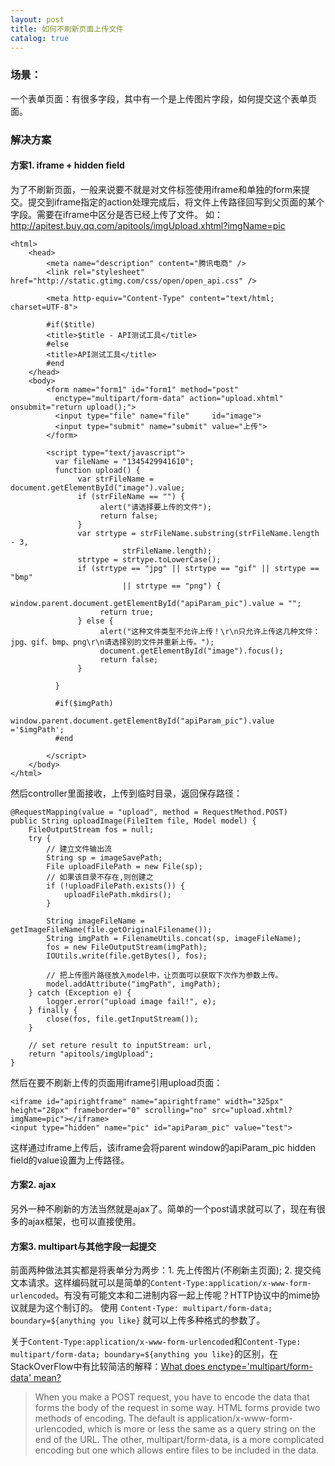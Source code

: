 ```yaml
---
layout: post
title: 如何不刷新页面上传文件
catalog: true
---
```



### 场景：

一个表单页面：有很多字段，其中有一个是上传图片字段，如何提交这个表单页面。

### 解决方案

#### 方案1. iframe + hidden field

为了不刷新页面，一般来说要不就是对文件标签使用iframe和单独的form来提交。提交到iframe指定的action处理完成后，将文件上传路径回写到父页面的某个字段。需要在iframe中区分是否已经上传了文件。
如：http://apitest.buy.qq.com/apitools/imgUpload.xhtml?imgName=pic

    <html>
        <head>
            <meta name="description" content="腾讯电商" />
            <link rel="stylesheet" href="http://static.gtimg.com/css/open/open_api.css" />
            
            <meta http-equiv="Content-Type" content="text/html; charset=UTF-8">
            
            #if($title)
            <title>$title - API测试工具</title>
            #else
            <title>API测试工具</title>
            #end
        </head>
        <body>
            <form name="form1" id="form1" method="post"
              enctype="multipart/form-data" action="upload.xhtml" onsubmit="return upload();">
              <input type="file" name="file"     id="image"> 
              <input type="submit" name="submit" value="上传">
            </form>
            
            <script type="text/javascript">
              var fileName = "1345429941610";
              function upload() {
                   var strFileName = document.getElementById("image").value;
                   if (strFileName == "") {
                        alert("请选择要上传的文件");
                        return false;
                   }
                   var strtype = strFileName.substring(strFileName.length - 3,
                             strFileName.length);
                   strtype = strtype.toLowerCase();
                   if (strtype == "jpg" || strtype == "gif" || strtype == "bmp"
                             || strtype == "png") {
                        window.parent.document.getElementById("apiParam_pic").value = "";
                        return true;
                   } else {
                        alert("这种文件类型不允许上传！\r\n只允许上传这几种文件：jpg、gif、bmp、png\r\n请选择别的文件并重新上传。");
                        document.getElementById("image").focus();
                        return false;
                   }
            
              }
            
              #if($imgPath)
                  window.parent.document.getElementById("apiParam_pic").value ='$imgPath';
              #end
            
            </script>
        </body>
    </html>


然后controller里面接收，上传到临时目录，返回保存路径：

    @RequestMapping(value = "upload", method = RequestMethod.POST)
    public String uploadImage(FileItem file, Model model) {
        FileOutputStream fos = null;
        try {
            // 建立文件输出流
            String sp = imageSavePath;
            File uploadFilePath = new File(sp);
            // 如果该目录不存在,则创建之
            if (!uploadFilePath.exists()) {
                uploadFilePath.mkdirs();
            }

            String imageFileName = getImageFileName(file.getOriginalFilename());
            String imgPath = FilenameUtils.concat(sp, imageFileName);
            fos = new FileOutputStream(imgPath);
            IOUtils.write(file.getBytes(), fos);

            // 把上传图片路径放入model中，让页面可以获取下次作为参数上传。
            model.addAttribute("imgPath", imgPath);
        } catch (Exception e) {
            logger.error("upload image fail!", e);
        } finally {
            close(fos, file.getInputStream());
        }

        // set reture result to inputStream: url,
        return "apitools/imgUpload";
    }   


然后在要不刷新上传的页面用iframe引用upload页面：

    <iframe id="apirightframe" name="apirightframe" width="325px" height="28px" frameborder="0" scrolling="no" src="upload.xhtml?imgName=pic"></iframe>
    <input type="hidden" name="pic" id="apiParam_pic" value="test">

这样通过iframe上传后，该iframe会将parent window的apiParam_pic hidden field的value设置为上传路径。


#### 方案2.  ajax

另外一种不刷新的方法当然就是ajax了。简单的一个post请求就可以了，现在有很多的ajax框架，也可以直接使用。

#### 方案3. multipart与其他字段一起提交

前面两种做法其实都是将表单分为两步：1. 先上传图片(不刷新主页面); 2. 提交纯文本请求。这样编码就可以是简单的`Content-Type:application/x-www-form-urlencoded`。有没有可能文本和二进制内容一起上传呢？HTTP协议中的mime协议就是为这个制订的。
使用 `Content-Type: multipart/form-data; boundary=${anything you like}` 就可以上传多种格式的参数了。

关于`Content-Type:application/x-www-form-urlencoded`和`Content-Type: multipart/form-data; boundary=${anything you like}`的区别，在StackOverFlow中有比较简洁的解释：[What does enctype='multipart/form-data' mean?](http://stackoverflow.com/questions/4526273/what-does-enctype-multipart-form-data-mean)

>When you make a POST request, you have to encode the data that forms the body of the request in some way.
>HTML forms provide two methods of encoding. The default is application/x-www-form-urlencoded, which is more or less the same as a query string on the end of the URL. The other, multipart/form-data, is a more complicated encoding but one which allows entire files to be included in the data.
